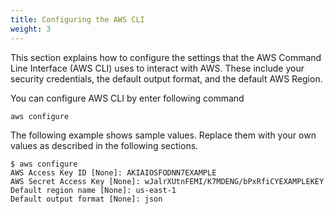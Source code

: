 ```yaml
---
title: Configuring the AWS CLI 
weight: 3
---
```


This section explains how to configure the settings that the AWS Command Line Interface (AWS CLI) uses to interact with AWS. These include your security credentials, the default output format, and the default AWS Region.

You can configure AWS CLI by enter following command

    aws configure

The following example shows sample values. Replace them with your own values as described in the following sections.

    $ aws configure
    AWS Access Key ID [None]: AKIAIOSFODNN7EXAMPLE
    AWS Secret Access Key [None]: wJalrXUtnFEMI/K7MDENG/bPxRfiCYEXAMPLEKEY
    Default region name [None]: us-east-1
    Default output format [None]: json

